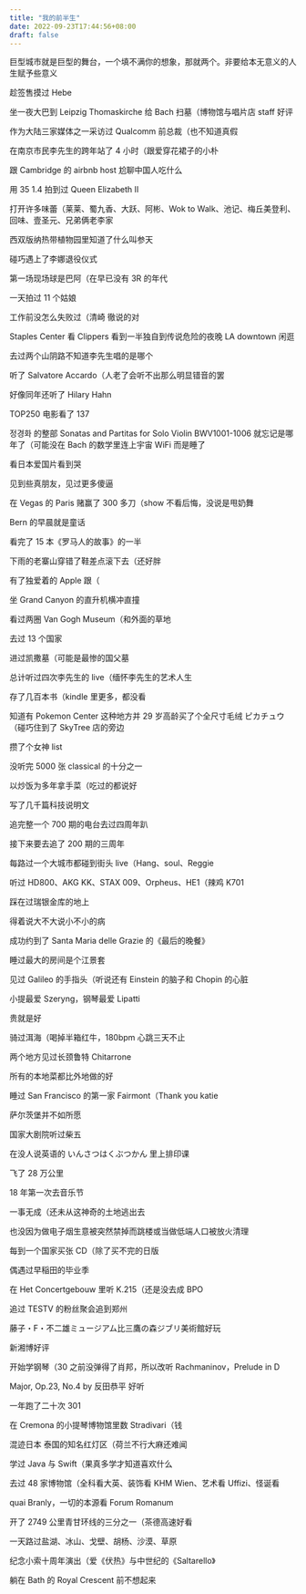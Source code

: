```yaml
---
title: "我的前半生"
date: 2022-09-23T17:44:56+08:00
draft: false
---
```


巨型城市就是巨型的舞台，一个填不满你的想象，那就两个。非要给本无意义的人生赋予些意义 

趁签售摸过 Hebe

坐一夜大巴到 Leipzig Thomaskirche 给 Bach 扫墓（博物馆与唱片店 staff 好评

作为大陆三家媒体之一采访过 Qualcomm 前总裁（也不知道真假

在南京市民李先生的跨年站了 4 小时（跟爱穿花裙子的小朴

跟 Cambridge 的 airbnb host 尬聊中国人吃什么

用 35 1.4 拍到过 Queen Elizabeth II

打开许多味蕾（莱莱、蜀九香、大跃、阿彬、Wok to Walk、池记、梅丘美登利、回味、壹圣元、兄弟俩老李家

西双版纳热带植物园里知道了什么叫参天

碰巧遇上了李娜退役仪式

第一场现场球是巴阿（在早已没有 3R 的年代

一天拍过 11 个姑娘

工作前没怎么失败过（清崎 徹说的对

Staples Center 看 Clippers 看到一半独自到传说危险的夜晚 LA downtown 闲逛

去过两个山阴路不知道李先生唱的是哪个

听了 Salvatore Accardo（人老了会听不出那么明显错音的罢

好像同年还听了 Hilary Hahn

TOP250 电影看了 137

정경화 的整部 Sonatas and Partitas for Solo Violin BWV1001-1006 就忘记是哪年了（可能没在 Bach 的数学里连上宇宙 WiFi 而是睡了

看日本爱国片看到哭

见到些真朋友，见过更多傻逼

在 Vegas 的 Paris 赌赢了 300 多刀（show 不看后悔，没说是甩奶舞

Bern 的早晨就是童话

看完了 15 本《罗马人的故事》的一半

下雨的老寨山穿错了鞋差点滚下去（还好胖

有了独爱着的 Apple 跟（

坐 Grand Canyon 的直升机横冲直撞

看过两圈 Van Gogh Museum（和外面的草地

去过 13 个国家

进过凯撒墓（可能是最惨的国父墓

总计听过四次李先生的 live（缅怀李先生的艺术人生

存了几百本书（kindle 里更多，都没看

知道有 Pokemon Center 这种地方并 29 岁高龄买了个全尺寸毛绒 ピカチュウ（碰巧住到了 SkyTree 店的旁边

攒了个女神 list

没听完 5000 张 classical 的十分之一

以炒饭为多年拿手菜（吃过的都说好

写了几千篇科技说明文

追完整一个 700 期的电台去过四周年趴

接下来要去追了 200 期的三周年

每路过一个大城市都碰到街头 live（Hang、soul、Reggie

听过 HD800、AKG KK、STAX 009、Orpheus、HE1（辣鸡 K701

踩在过瑞银金库的地上

得着说大不大说小不小的病

成功约到了 Santa Maria delle Grazie 的《最后的晚餐》

睡过最大的房间是个江景套

见过 Galileo 的手指头（听说还有 Einstein 的脑子和 Chopin 的心脏

小提最爱 Szeryng，钢琴最爱 Lipatti

贵就是好

骑过洱海（喝掉半箱红牛，180bpm 心跳三天不止

两个地方见过长颈鲁特 Chitarrone

所有的本地菜都比外地做的好

睡过 San Francisco 的第一家 Fairmont（Thank you katie

萨尔茨堡并不如所愿

国家大剧院听过柴五

在没人说英语的 いんさつはくぶつかん 里上排印课

飞了 28 万公里

18 年第一次去音乐节

一事无成（还未从这神奇的土地逃出去

也没因为做电子烟生意被突然禁掉而跳楼或当做低端人口被放火清理

每到一个国家买张 CD（除了买不完的日版

偶遇过早稲田的毕业季

在 Het Concertgebouw 里听 K.215（还是没去成 BPO

追过 TESTV 的粉丝聚会追到郑州

藤子・F・不二雄ミュージアム比三鷹の森ジブリ美術館好玩

新湘博好评

开始学钢琴（30 之前没弹得了肖邦，所以改听 Rachmaninov，Prelude in D

Major, Op.23, No.4 by 反田恭平 好听

一年跑了二十次 301

在 Cremona 的小提琴博物馆里数 Stradivari（钱

混迹日本 泰国的知名红灯区（荷兰不行大麻还难闻

学过 Java 与 Swift（果真多学才知道喜欢什么

去过 48 家博物馆（全科看大英、装饰看 KHM Wien、艺术看 Uffizi、怪诞看

quai Branly，一切的本源看 Forum Romanum

开了 2749 公里青甘环线的三分之一（茶德高速好看

一天路过盐湖、冰山、戈壁、胡杨、沙漠、草原

纪念小索十周年演出（爱《伏热》与中世纪的《Saltarello》

躺在 Bath 的 Royal Crescent 前不想起来
